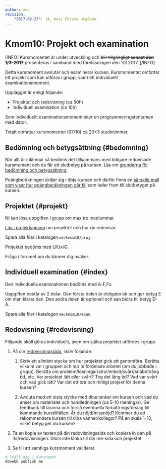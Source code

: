 ```yaml
---
author: mos
revision:
    "2017-02-23": (A, mos) Första utgåvan.
...
```

Kmom10: Projekt och examination
==================================

[INFO]
Kursmomentet är under utveckling och <strike>blir tillgängligt **senast den 1/3-2017**</strike> presenteras i samband med föreläsningen den 1/3 2017.
[/INFO]

Detta kursmoment avslutar och examinerar kursen. Kursmomentet omfattar ett projekt som kan utföras i grupp, samt ett individuellt examinationsmoment.

Upplägget är enligt följande:

* Projektet och redovisning (ca 50h)
* Individuell examination (ca 10h)

Som individuellt examinationsmoment sker en programmeringstentamen med dator.

Totalt omfattar kursmomentet (07/10) ca 20*3 studietimmar.



Bedömning och betygsättning {#bedomning}
--------------------------------------------------------------------

När allt är inlämnat så bedöms det tillsammans med tidigare redovisade kursmoment och du får ett slutbetyg på kursen. Läs om [grunderna för bedömning och betygsättning](kurser/bedomning-och-betygsattning).

Poängberäkningen skiljer sig i dbjs-kursen och därför finns en [särskild mall som visar hur poängberäkningen går till](kurser/dbjs/bedomning) som leder fram till slutbetyget på kursen.



Projektet {#projekt}
--------------------------------------------------------------------

Ni kan lösa uppgiften i grupp om max tre medlemmar.

[Läs i projektspecen](kurser/dbjs/projekt-internetbanken) om projektet och hur du redovisar.

Spara alla filer i katalogen `me/kmom10/proj`.

Projektet bedöms med U/Ux/G.

Fråga i forumet om du känner dig osäker.



Individuell examination {#index}
--------------------------------------------------------------------

Den individuella examinationen bedöms med A-F,Fx.

Uppgiften består av 2 delar. Den första delen är obligatorisk och ger betyg E om man klarar den. Den andra delen är optionell och kan bidra till betyg D-A. 

Spara alla filer i katalogen `me/kmom10/exam`.



Redovisning {#redovisning}
--------------------------------------------------------------------

Följande skall göras individuellt, även om själva projektet utfördes i grupp.

1. På din [redovisningssida](kurser/dbjs/redovisa), skriv följande:

    1. Skriv ett allmänt stycke om hur projektet gick att genomföra. Berätta vilka ni var i gruppen och hur ni fördelade arbetet (om du jobbade i grupp). Berätta om problem/lösningar/strul/enkelt/svårt/snabbt/lång tid, etc. Var projektet lätt eller svårt? Tog det lång tid? Vad var svårt och vad gick lätt? Var det ett bra och rimligt projekt för denna kursen?

    1. Avsluta med ett sista stycke med dina tankar om kursen och vad du anser om materialet och handledningen (ca 5-10 meningar). Ge feedback till lärarna och förslå eventuella förbättringsförslag till kommande kurstillfällen. Är du nöjd/missnöjd? Kommer du att rekommendera kursen till dina vänner/kollegor? På en skala 1-10, vilket betyg ger du kursen?

1. Ta en kopia av texten på din redovisningssida och kopiera in den på Its/redovisningen. Glöm inte länka till din me-sida och projektet. 

1. Se till att samtliga kursmoment validerar.

```bash
# Ställ dig i kursrepot
dbwebb publish me
```
